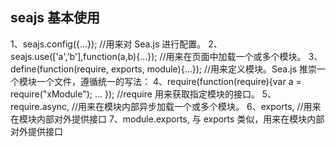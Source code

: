 ## seajs 基本使用

1、seajs.config({...}); //用来对 Sea.js 进行配置。
2、seajs.use(['a','b'],function(a,b){...}); //用来在页面中加载一个或多个模块。
3、define(function(require, exports, module){...}); //用来定义模块。Sea.js 推崇一个模块一个文件，遵循统一的写法：
4、require(function(require){var a = require("xModule"); ... }); //require 用来获取指定模块的接口。
5、require.async, //用来在模块内部异步加载一个或多个模块。
6、exports, //用来在模块内部对外提供接口
7、module.exports, 与 exports 类似，用来在模块内部对外提供接口
